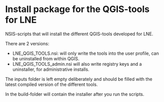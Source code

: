 
Install package for the QGIS-tools for LNE
====

NSIS-scripts that will install the different QGIS-tools developed for LNE.

There are 2 versions:
- LNE_QGIS_TOOLS.nsi: will only write the tools into the user profile, can be uninstalled from within QGIS.
- LNE_QGIS_TOOLS_admin.nsi will also write registry keys and a uninstaller, for administrative installs.

The inputs folder is left empty deliberately and should be filled with the latest compiled version of the different tools.  

In the build-folder will contain the installer after you run the scripts. 